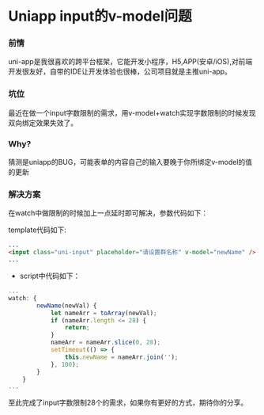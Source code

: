# Uniapp input的v-model问题

### 前情

uni-app是我很喜欢的跨平台框架，它能开发小程序，H5,APP(安卓/iOS),对前端开发很友好，自带的IDE让开发体验也很棒，公司项目就是主推uni-app。

### 坑位

最近在做一个input字数限制的需求，用v-model+watch实现字数限制的时候发现双向绑定效果失效了。

### Why?

猜测是uniapp的BUG，可能表单的内容自己的输入要晚于你所绑定v-model的值的更新

### 解决方案

在watch中做限制的时候加上一点延时即可解决，参数代码如下：

template代码如下:

```html
...
<input class="uni-input" placeholder="请设置群名称" v-model="newName" />
...
```

- script中代码如下：

```jsx
...
watch: {
        newName(newVal) {
            let nameArr = toArray(newVal);
            if (nameArr.length <= 28) {
                return;
            }
            nameArr = nameArr.slice(0, 28);
            setTimeout(() => {
                this.newName = nameArr.join('');
            }, 100);
        }
    }
...
```

至此完成了input字数限制28个的需求，如果你有更好的方式，期待你的分享。